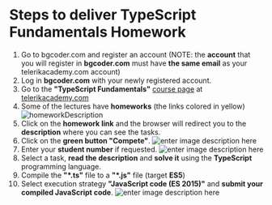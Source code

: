 # Steps to deliver TypeScript Fundamentals Homework

 1. Go to bgcoder.com and register an account (NOTE: the **account** that you will register in **bgcoder.com** must have **the same email** as your telerikacademy.com account)
 2. Log in **bgcoder.com** with your newly registered account.
 3. Go to the **"TypeScript Fundamentals"** [course page](http://telerikacademy.com/Courses/Courses/Details/383) at [telerikacademy.com](http://telerikacademy.com/)
 4. Some of the lectures have **homeworks** (the links colored in yellow)
	  ![homeworkDescription]([![1212.png](https://s11.postimg.org/e25xq31lf/1212.png)](https://postimg.org/image/5jwhlqv2n/))
 5.  Click on the **homework link**  and the browser will redirect you to the **description** where you can see the tasks.
 6. Click on the **green button "Compete"**.
      ![enter image description here](https://s9.postimg.org/ehsqtzltb/1213.png)
 7. Enter your  **student number** if requested.
   ![enter image description here](https://s13.postimg.org/e5me3n487/1214.png) 
 8. Select a task, **read the description** and **solve it** using the **TypeScript** programming language.
 9. Compile the **"*.ts"** file to a **"*.js"** file (target **ES5**)
 10. Select execution strategy **"JavaScript code (ES 2015)"** and **submit your compiled JavaScript code**.
   ![enter image description here](https://s15.postimg.org/fh8nxunvf/1215.png)
